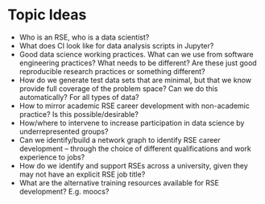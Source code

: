 Topic Ideas
===========

* Who is an RSE, who is a data scientist?
* What does CI look like for data analysis scripts in Jupyter?
* Good data science working practices. What can we use from software engineering practices? What needs to be different? Are these just good reproducible research practices or something different?
* How do we generate test data sets that are minimal, but that we know provide full coverage of the problem space? Can we do this automatically? For all types of data?
* How to mirror academic RSE career development with non-academic practice? Is this possible/desirable?
* How/where to intervene to increase participation in data science by underrepresented groups?
* Can we identify/build a network graph to identify RSE career development – through the choice of different qualifications and work experience to jobs?
* How do we identify and support RSEs across a university, given they may not have an explicit RSE job title?
* What are the alternative training resources available for RSE development? E.g. moocs?
